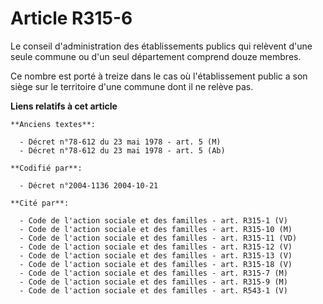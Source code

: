 # Article R315-6

Le conseil d'administration des établissements publics qui relèvent d'une seule commune ou d'un seul département comprend
douze membres.

Ce nombre est porté à treize dans le cas où l'établissement public a son siège sur le territoire d'une commune dont il ne
relève pas.

**Liens relatifs à cet article**

	**Anciens textes**:

	  - Décret n°78-612 du 23 mai 1978 - art. 5 (M)
	  - Décret n°78-612 du 23 mai 1978 - art. 5 (Ab)

	**Codifié par**:

	  - Décret n°2004-1136 2004-10-21

	**Cité par**:

	  - Code de l'action sociale et des familles - art. R315-1 (V)
	  - Code de l'action sociale et des familles - art. R315-10 (M)
	  - Code de l'action sociale et des familles - art. R315-11 (VD)
	  - Code de l'action sociale et des familles - art. R315-12 (V)
	  - Code de l'action sociale et des familles - art. R315-13 (V)
	  - Code de l'action sociale et des familles - art. R315-18 (V)
	  - Code de l'action sociale et des familles - art. R315-7 (M)
	  - Code de l'action sociale et des familles - art. R315-9 (M)
	  - Code de l'action sociale et des familles - art. R543-1 (V)
